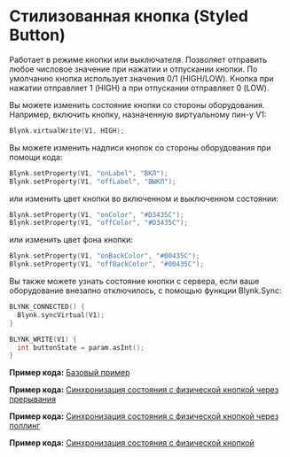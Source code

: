 # Стилизованная кнопка \(Styled Button\)

Работает в режиме кнопки или выключателя. Позволяет отправить любое числовое значение при нажатии и отпускании кнопки. По умолчанию кнопка использует значения 0/1 \(HIGH/LOW\). Кнопка при нажатии отправляет 1 \(HIGH\) а при отпускании отправляет 0 \(LOW\).

Вы можете изменить состояние кнопки со стороны оборудования. Например, включить кнопку, назначенную виртуальному пин-у V1:

```cpp
Blynk.virtualWrite(V1, HIGH);
```

Вы можете изменить надписи кнопок со стороны оборудования при помощи кода:

```cpp
Blynk.setProperty(V1, "onLabel", "ВКЛ");
Blynk.setProperty(V1, "offLabel", "ВЫКЛ");
```

или изменить цвет кнопки во включенном и выключенном состоянии:

```cpp
Blynk.setProperty(V1, "onColor", "#D3435C");
Blynk.setProperty(V1, "offColor", "#D3435C");
```

или изменить цвет фона кнопки:

```cpp
Blynk.setProperty(V1, "onBackColor", "#00435C");
Blynk.setProperty(V1, "offBackColor", "#00435C");
```

Вы также можете узнать состояние кнопки с сервера, если ваше оборудование внезапно отключилось, с помощью функции Blynk.Sync:

```cpp
BLYNK_CONNECTED() {
  Blynk.syncVirtual(V1);
}

BLYNK_WRITE(V1) {
  int buttonState = param.asInt();
}
```

**Пример кода:** [Базовый пример](https://github.com/blynkkk/blynk-library/blob/master/examples/GettingStarted/BlynkBlink/BlynkBlink.ino)

**Пример кода:** [Синхронизация состояния с физической кнопкой через прерывания](https://github.com/blynkkk/blynk-library/blob/master/examples/More/Sync/ButtonInterrupt/ButtonInterrupt.ino)

**Пример кода:** [Синхронизация состояния с физической кнопкой через поллинг](https://github.com/blynkkk/blynk-library/blob/master/examples/More/Sync/ButtonPoll/ButtonPoll.ino)

**Пример кода:** [Синхронизация состояния с физической кнопкой](https://github.com/blynkkk/blynk-library/blob/master/examples/More/Sync/SyncPhysicalButton/SyncPhysicalButton.ino)


